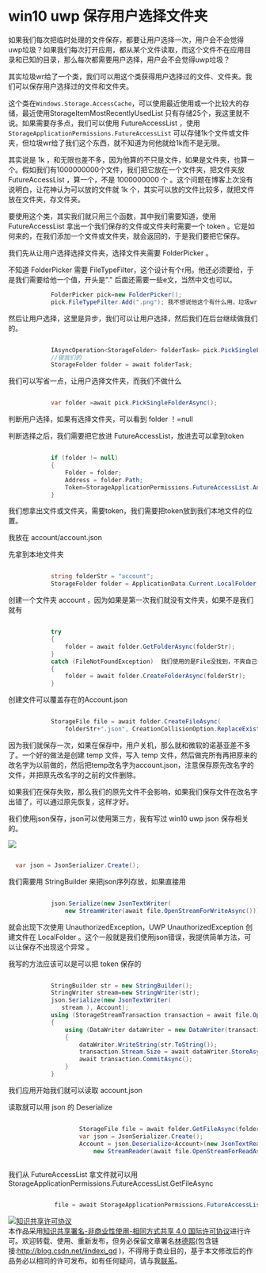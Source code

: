 # win10 uwp 保存用户选择文件夹

如果我们每次把临时处理的文件保存，都要让用户选择一次，用户会不会觉得uwp垃圾？如果我们每次打开应用，都从某个文件读取，而这个文件不在应用目录和已知的目录，那么每次都需要用户选择，用户会不会觉得uwp垃圾？

<!--more-->

其实垃圾wr给了一个类，我们可以用这个类获得用户选择过的文件、文件夹。我们可以保存用户选择过的文件和文件夹。

这个类在`Windows.Storage.AccessCache`，可以使用最近使用或一个比较大的存储，最近使用StorageItemMostRecentlyUsedList 只有存储25个，我这里就不说。如果需要存多点，我们可以使用 FutureAccessList ，使用`StorageApplicationPermissions.FutureAccessList` 可以存储1k个文件或文件夹，但垃圾wr给了我们这个东西，就不知道为何他就给1k而不是无限。

其实说是 1k ，和无限也差不多，因为他算的不只是文件，如果是文件夹，也算一个。假如我们有1000000000个文件，我们把它放在一个文件夹，把文件夹放 FutureAccessList ，算一个，不是 1000000000 个 。这个问题在博客上次没有说明白，让花神认为可以放的文件就 1k 个，其实可以放的文件比较多，就把文件放在文件夹，存文件夹。

要使用这个类，其实我们就只用三个函数，其中我们需要知道，使用 FutureAccessList 拿出一个我们保存的文件或文件夹时需要一个 token 。它是如何来的，在我们添加一个文件或文件夹，就会返回的，于是我们要把它保存。

我们先从让用户选择选择文件夹，选择文件夹需要 FolderPicker 。

不知道 FolderPicker 需要 FileTypeFilter，这个设计有个r用。他还必须要给，于是我们需要给他一个值，开头是"." 后面还需要一些e文，当然中文也可以。

```csharp
            FolderPicker pick=new FolderPicker();
            pick.FileTypeFilter.Add(".png"); 我不想说他这个有什么用，垃圾wr
```

然后让用户选择，这里是异步，我们可以让用户选择，然后我们在后台继续做我们的。

```csharp

            IAsyncOperation<StorageFolder> folderTask= pick.PickSingleFolderAsync();
            //做我们的 
            StorageFolder folder = await folderTask;
```

我们可以写省一点，让用户选择文件夹，而我们不做什么

```csharp

            var folder =await pick.PickSingleFolderAsync();

```

判断用户选择，如果有选择文件夹，可以看到 folder ！=null

判断选择之后，我们需要把它放进 FutureAccessList，放进去可以拿到token

```csharp

            if (folder != null)
            {
                Folder = folder;
                Address = folder.Path;
                Token=StorageApplicationPermissions.FutureAccessList.Add(folder);
            }
```

我们想拿出文件或文件夹，需要token，我们需要把token放到我们本地文件的位置。

我放在 account/account.json 

先拿到本地文件夹

```csharp

            string folderStr = "account";
            StorageFolder folder = ApplicationData.Current.LocalFolder;
```

创建一个文件夹 account ，因为如果是第一次我们就没有文件夹，如果不是我们就有

```csharp

            try
            {
                folder = await folder.GetFolderAsync(folderStr);
            }
            catch (FileNotFoundException)  我们使用的是File没找到，不爽自己做一个Folder没找到
            {
                folder = await folder.CreateFolderAsync(folderStr);
            }
```

创建文件可以覆盖存在的Account.json

```csharp

            StorageFile file = await folder.CreateFileAsync(
                folderStr+".json", CreationCollisionOption.ReplaceExisting);
```

因为我们就保存一次，如果在保存中，用户关机，那么就和微软的诺基亚差不多了。一个好的做法是创建 temp 文件，写入 temp 文件，然后做完所有再把原来的改名字为以前做的，然后把temp改名字为account.json，注意保存原先改名字的文件，并把原先改名字的之前的文件删除。

如果我们在保存失败，那么我们的原先文件不会影响，如果我们保存文件在改名字出错了，可以通过原先恢复，这样才好。

我们使用json保存，json可以使用第三方，我有写过 win10 uwp json 保存相关的。

![](http://jycloud.9uads.com/web/GetObject.aspx?filekey=eb992e37cd0bd5c07ae125648f6328bb)

```csharp

  var json = JsonSerializer.Create();
```
 
我们需要用 StringBuilder 来把json序列存放，如果直接用

```csharp

            json.Serialize(new JsonTextWriter(
                new StreamWriter(await file.OpenStreamForWriteAsync())), Account);
```

就会出现下次使用 UnauthorizedException，UWP UnauthorizedException 创建文件在 LocalFolder 。这个一般就是我们使用json错误，我提供简单方法，可以让保存不出现这个异常
。

我写的方法应该可以是可以把 token 保存的

```csharp

            StringBuilder str = new StringBuilder();
            StringWriter stream=new StringWriter(str);
            json.Serialize(new JsonTextWriter(
               stream ), Account);
            using (StorageStreamTransaction transaction = await file.OpenTransactedWriteAsync())
            {
                using (DataWriter dataWriter = new DataWriter(transaction.Stream))
                {
                    dataWriter.WriteString(str.ToString());
                    transaction.Stream.Size = await dataWriter.StoreAsync();
                    await transaction.CommitAsync();
                }
            }
```

我们应用开始我们就可以读取 account.json

读取就可以用 json 的 Deserialize

```csharp

                    StorageFile file = await folder.GetFileAsync(folderStr + ".json");
                    var json = JsonSerializer.Create();
                    Account = json.Deserialize<Account>(new JsonTextReader(
                        new StreamReader(await file.OpenStreamForReadAsync())));
          
```



我们从 FutureAccessList 拿文件就可以用 StorageApplicationPermissions.FutureAccessList.GetFileAsync 

```csharp

             file = await StorageApplicationPermissions.FutureAccessList.GetFileAsync(Account.Token);

```

<a rel="license" href="http://creativecommons.org/licenses/by-nc-sa/4.0/"><img alt="知识共享许可协议" style="border-width:0" src="https://i.creativecommons.org/l/by-nc-sa/4.0/88x31.png" /></a><br />本作品采用<a rel="license" href="http://creativecommons.org/licenses/by-nc-sa/4.0/">知识共享署名-非商业性使用-相同方式共享 4.0 国际许可协议</a>进行许可。欢迎转载、使用、重新发布，但务必保留文章署名[林德熙](http://blog.csdn.net/lindexi_gd)(包含链接:http://blog.csdn.net/lindexi_gd )，不得用于商业目的，基于本文修改后的作品务必以相同的许可发布。如有任何疑问，请与我[联系](mailto:lindexi_gd@163.com)。




